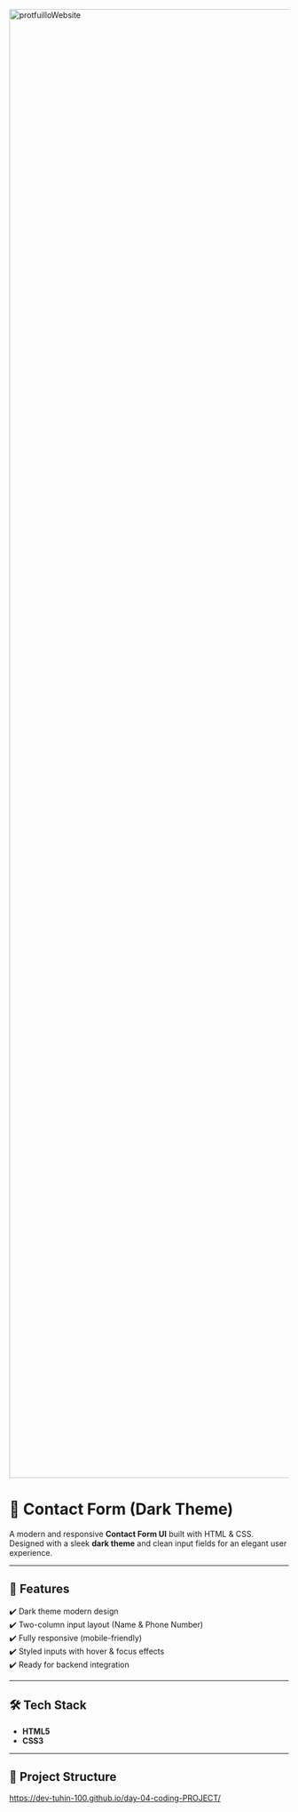 <img width="1600" height="2642" alt="protfuilloWebsite" src="https://github.com/user-attachments/assets/08321059-bdba-4a92-beb0-fef37b5e61c0" />

# 📩 Contact Form (Dark Theme)

A modern and responsive **Contact Form UI** built with HTML & CSS.  
Designed with a sleek **dark theme** and clean input fields for an elegant user experience.  

---

## 🚀 Features
✔️ Dark theme modern design  
✔️ Two-column input layout (Name & Phone Number)  
✔️ Fully responsive (mobile-friendly)  
✔️ Styled inputs with hover & focus effects  
✔️ Ready for backend integration  

---

## 🛠️ Tech Stack
- **HTML5**  
- **CSS3**  

---

## 📂 Project Structure

https://dev-tuhin-100.github.io/day-04-coding-PROJECT/
